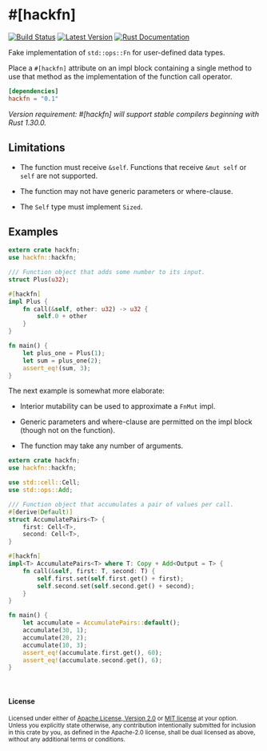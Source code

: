 # \#\[hackfn\]

[![Build Status](https://api.travis-ci.org/dtolnay/hackfn.svg?branch=master)](https://travis-ci.org/dtolnay/hackfn)
[![Latest Version](https://img.shields.io/crates/v/hackfn.svg)](https://crates.io/crates/hackfn)
[![Rust Documentation](https://img.shields.io/badge/api-rustdoc-blue.svg)](https://docs.rs/hackfn)

Fake implementation of `std::ops::Fn` for user-defined data types.

Place a `#[hackfn]` attribute on an impl block containing a single method to use
that method as the implementation of the function call operator.

```toml
[dependencies]
hackfn = "0.1"
```

*Version requirement: \#\[hackfn\] will support stable compilers beginning with
Rust 1.30.0.*

## Limitations

- The function must receive `&self`. Functions that receive `&mut self` or
  `self` are not supported.

- The function may not have generic parameters or where-clause.

- The `Self` type must implement `Sized`.

## Examples

```rust
extern crate hackfn;
use hackfn::hackfn;

/// Function object that adds some number to its input.
struct Plus(u32);

#[hackfn]
impl Plus {
    fn call(&self, other: u32) -> u32 {
        self.0 + other
    }
}

fn main() {
    let plus_one = Plus(1);
    let sum = plus_one(2);
    assert_eq!(sum, 3);
}
```

The next example is somewhat more elaborate:

- Interior mutability can be used to approximate a `FnMut` impl.

- Generic parameters and where-clause are permitted on the impl block (though
  not on the function).

- The function may take any number of arguments.

```rust
extern crate hackfn;
use hackfn::hackfn;

use std::cell::Cell;
use std::ops::Add;

/// Function object that accumulates a pair of values per call.
#[derive(Default)]
struct AccumulatePairs<T> {
    first: Cell<T>,
    second: Cell<T>,
}

#[hackfn]
impl<T> AccumulatePairs<T> where T: Copy + Add<Output = T> {
    fn call(&self, first: T, second: T) {
        self.first.set(self.first.get() + first);
        self.second.set(self.second.get() + second);
    }
}

fn main() {
    let accumulate = AccumulatePairs::default();
    accumulate(30, 1);
    accumulate(20, 2);
    accumulate(10, 3);
    assert_eq!(accumulate.first.get(), 60);
    assert_eq!(accumulate.second.get(), 6);
}
```

<br>

#### License

<sup>
Licensed under either of <a href="LICENSE-APACHE">Apache License, Version
2.0</a> or <a href="LICENSE-MIT">MIT license</a> at your option.
</sup>

<br>

<sub>
Unless you explicitly state otherwise, any contribution intentionally submitted
for inclusion in this crate by you, as defined in the Apache-2.0 license, shall
be dual licensed as above, without any additional terms or conditions.
</sub>
